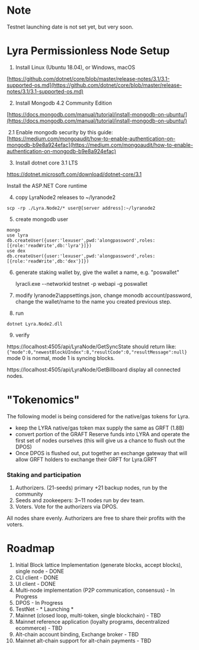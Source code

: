 # Note
Testnet launching date is not set yet, but very soon.


# Lyra Permissionless Node Setup

1. Install Linux (Ubuntu 18.04), or Windows, macOS

[https://github.com/dotnet/core/blob/master/release-notes/3.1/3.1-supported-os.md](https://github.com/dotnet/core/blob/master/release-notes/3.1/3.1-supported-os.md)

2. Install Mongodb 4.2 Community Edition

[https://docs.mongodb.com/manual/tutorial/install-mongodb-on-ubuntu/](https://docs.mongodb.com/manual/tutorial/install-mongodb-on-ubuntu/)

​	2.1 Enable mongodb security by this guide: [https://medium.com/mongoaudit/how-to-enable-authentication-on-mongodb-b9e8a924efac](https://medium.com/mongoaudit/how-to-enable-authentication-on-mongodb-b9e8a924efac)

3. Install dotnet core 3.1 LTS

https://dotnet.microsoft.com/download/dotnet-core/3.1

Install the ASP.NET Core runtime

4. copy LyraNode2 releases to ~/lyranode2

`scp -rp ./Lyra.Node2/* user@[server address]:~/lyranode2`

5. create mongodb user

`mongo`  
`use lyra`  
`db.createUser({user:'lexuser',pwd:'alongpassword',roles:[{role:'readWrite',db:'lyra'}]})`  
`use dex`  
`db.createUser({user:'lexuser',pwd:'alongpassword',roles:[{role:'readWrite',db:'dex'}]})`

6. generate staking wallet by, give the wallet a name, e.g. "poswallet"

   lyracli.exe --networkid testnet -p webapi -g poswallet

7. modify lyranode2\appsettings.json, change monodb account/password, change the wallet/name to the name you created previous step.


8. run

`dotnet Lyra.Node2.dll`

9. verify

https://localhost:4505/api/LyraNode/GetSyncState
should return like:
`{"mode":0,"newestBlockUIndex":8,"resultCode":0,"resultMessage":null}`
mode 0 is normal, mode 1 is syncing blocks.

https://localhost:4505/api/LyraNode/GetBillboard
display all connected nodes.


# "Tokenomics"

The following model is being considered for the native/gas tokens for Lyra.

* keep the LYRA native/gas token max supply the same as GRFT (1.8B)
* convert portion of the GRAFT Reserve funds into LYRA and operate the first set of nodes ourselves (this will give us a chance to flush out the DPOS)
* Once DPOS is flushed out, put together an exchange gateway that will allow GRFT holders to exchange their GRFT for Lyra.GRFT

### Staking and participation

1. Authorizers. (21-seeds) primary +21 backup nodes, run by the community
2. Seeds and zookeepers: 3~11 nodes run by dev team.
3. Voters. Vote for the authorizers via DPOS.

All nodes share evenly.  Authorizers are free to share their profits with the voters.

# Roadmap

1) Initial Block lattice Implementation (generate blocks, accept blocks), single node - DONE
2) CLI client - DONE
3) UI client - DONE
4) Multi-node implementation (P2P communication, consensus) - In Progress
5) DPOS - In Progress
6) TestNet -  * Launching *
8) Mainnet (closed loop, multi-token, single blockchain) - TBD
9) Mainnet reference application (loyalty programs, decentralized ecommerce) - TBD
10) Alt-chain account binding, Exchange broker - TBD
11) Mainnet alt-chain support for alt-chain payments - TBD



